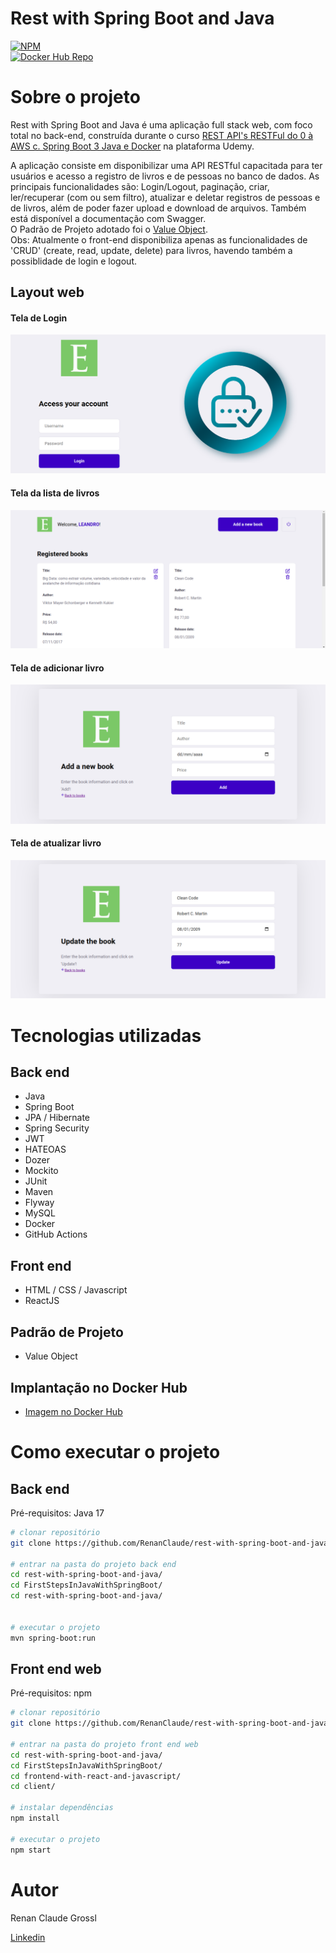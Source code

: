 # Rest with Spring Boot and Java 
[![NPM](https://img.shields.io/npm/l/react)](https://github.com/RenanClaude/rest-with-spring-boot-and-java/blob/main/LICENSE) <br/>
[![Docker Hub Repo](https://img.shields.io/docker/pulls/renanc/rest-with-spring-boot.svg)](https://hub.docker.com/repository/docker/renanc/rest-with-spring-boot)

# Sobre o projeto

Rest with Spring Boot and Java é uma aplicação full stack web, com foco total no back-end, construída durante o curso [REST API's RESTFul do 0 à AWS c. Spring Boot 3 Java e Docker](https://www.udemy.com/course/restful-apis-do-0-a-nuvem-com-springboot-e-docker/) na plataforma Udemy.

A aplicação consiste em disponibilizar uma API RESTful capacitada para ter usuários e acesso a registro de livros e de pessoas no banco de dados. As principais funcionalidades são: Login/Logout, paginação, criar, ler/recuperar (com ou sem filtro), atualizar e deletar registros de pessoas e de livros, além de poder fazer upload e download de arquivos. Também está disponível a documentação com Swagger. <br/>
O Padrão de Projeto adotado foi o [Value Object](https://martinfowler.com/bliki/ValueObject.html).<br/>
Obs: Atualmente o front-end disponibiliza apenas as funcionalidades de 'CRUD' (create, read, update, delete) para livros, havendo também a possiblidade de login e logout.

## Layout web
#### Tela de Login
![Tela de login](https://github.com/RenanClaude/assets/blob/main/rest-spring-boot-tela-de-login.png)

#### Tela da lista de livros
![Tela da lista de livros](https://github.com/RenanClaude/assets/blob/main/rest-spring-boot-tela-de-livros.png)

#### Tela de adicionar livro
![Tela de adicionar livro](https://github.com/RenanClaude/assets/blob/main/rest-spring-boot-tela-de-adicionar-livro.png)

#### Tela de atualizar livro
![Tela de atualizar livro](https://github.com/RenanClaude/assets/blob/main/rest-spring-boot-tela-de-atualizar-livro.png)

# Tecnologias utilizadas
## Back end
- Java
- Spring Boot
- JPA / Hibernate
- Spring Security
- JWT
- HATEOAS
- Dozer
- Mockito
- JUnit
- Maven
- Flyway
- MySQL
- Docker
- GitHub Actions
## Front end
- HTML / CSS / Javascript
- ReactJS
## Padrão de Projeto
- Value Object
## Implantação no Docker Hub
- [Imagem no Docker Hub](https://hub.docker.com/repository/docker/renanc/rest-with-spring-boot/general)

# Como executar o projeto

## Back end
Pré-requisitos: Java 17

```bash
# clonar repositório
git clone https://github.com/RenanClaude/rest-with-spring-boot-and-java.git

# entrar na pasta do projeto back end
cd rest-with-spring-boot-and-java/
cd FirstStepsInJavaWithSpringBoot/
cd rest-with-spring-boot-and-java/


# executar o projeto
mvn spring-boot:run

```

## Front end web
Pré-requisitos: npm

```bash
# clonar repositório
git clone https://github.com/RenanClaude/rest-with-spring-boot-and-java.git

# entrar na pasta do projeto front end web
cd rest-with-spring-boot-and-java/
cd FirstStepsInJavaWithSpringBoot/
cd frontend-with-react-and-javascript/
cd client/

# instalar dependências
npm install

# executar o projeto
npm start
```

# Autor

Renan Claude Grossl

[Linkedin](https://www.linkedin.com/in/renan-claude-dev/)
